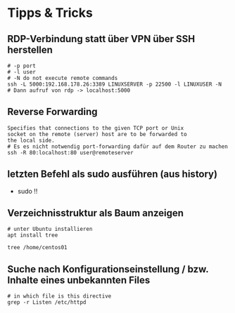 # Tipps & Tricks 

## RDP-Verbindung statt über VPN über SSH herstellen 

```
# -p port 
# -l user
# -N do not execute remote commands 
ssh -L 5000:192.168.178.26:3389 LINUXSERVER -p 22500 -l LINUXUSER -N 
# Dann aufruf von rdp -> localhost:5000 
```

## Reverse Forwarding 

```
Specifies that connections to the given TCP port or Unix
socket on the remote (server) host are to be forwarded to
the local side.
# Es es nicht notwendig port-forwarding dafür auf dem Router zu machen 
ssh -R 80:localhost:80 user@remoteserver 
```

## letzten Befehl als sudo ausführen (aus history) 

  * sudo !! 
  
## Verzeichnisstruktur als Baum anzeigen 

```
# unter Ubuntu installieren 
apt install tree

tree /home/centos01 

```

## Suche nach Konfigurationseinstellung / bzw. Inhalte eines unbekannten Files 

```
# in which file is this directive 
grep -r Listen /etc/httpd
```
